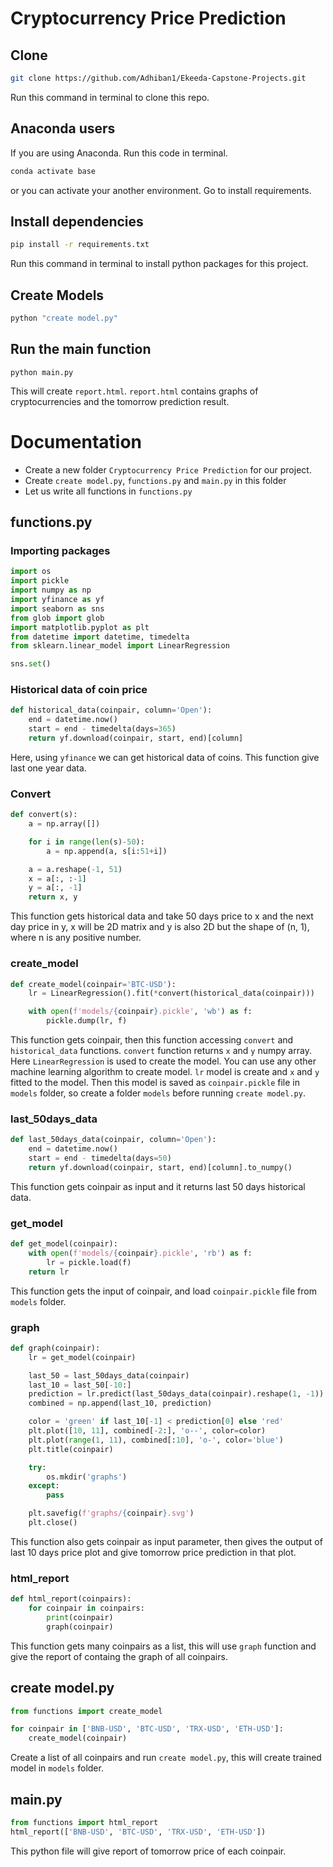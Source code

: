 # Cryptocurrency Price Prediction

## Clone
```bash
git clone https://github.com/Adhiban1/Ekeeda-Capstone-Projects.git
```
Run this command in terminal to clone this repo.
## Anaconda users
If you are using Anaconda. Run this code in terminal.
```bash
conda activate base
```
or you can activate your another environment. Go to install requirements.

## Install dependencies
```bash
pip install -r requirements.txt
```
Run this command in terminal to install python packages for this project.
## Create Models
```bash
python "create model.py"
```
## Run the main function
```
python main.py
```
This will create `report.html`. `report.html` contains graphs of cryptocurrencies and the tomorrow prediction result.
# Documentation
- Create a new folder `Cryptocurrency Price Prediction` for our project.
- Create `create model.py`, `functions.py` and `main.py` in this folder
- Let us write all functions in `functions.py`
## functions.py
### Importing packages
```python
import os
import pickle
import numpy as np
import yfinance as yf
import seaborn as sns
from glob import glob
import matplotlib.pyplot as plt
from datetime import datetime, timedelta
from sklearn.linear_model import LinearRegression

sns.set()
```
### Historical data of coin price
```python
def historical_data(coinpair, column='Open'):
    end = datetime.now()
    start = end - timedelta(days=365)
    return yf.download(coinpair, start, end)[column]
```
Here, using `yfinance` we can get historical data of coins. This function give last one year data.
### Convert
```python
def convert(s):
    a = np.array([])

    for i in range(len(s)-50):
        a = np.append(a, s[i:51+i])

    a = a.reshape(-1, 51)
    x = a[:, :-1]
    y = a[:, -1]
    return x, y
```
This function gets historical data and take 50 days price to x and the next day price in y, x will be 2D matrix and y is also 2D but the shape of (n, 1), where n is any positive number.
### create_model
```python
def create_model(coinpair='BTC-USD'):
    lr = LinearRegression().fit(*convert(historical_data(coinpair)))

    with open(f'models/{coinpair}.pickle', 'wb') as f:
        pickle.dump(lr, f)
```
This function gets coinpair, then this function accessing `convert` and `historical_data` functions. `convert` function returns `x` and `y` numpy array. Here `LinearRegression` is used to create the model. You can use any other machine learning algorithm to create model. `lr` model is create and `x` and `y` fitted to the model. Then this model is saved as `coinpair.pickle` file in `models` folder, so create a folder `models` before running `create model.py`.
### last_50days_data
```python
def last_50days_data(coinpair, column='Open'):
    end = datetime.now()
    start = end - timedelta(days=50)
    return yf.download(coinpair, start, end)[column].to_numpy()
```
This function gets coinpair as input and it returns last 50 days historical data.
### get_model
```python
def get_model(coinpair):
    with open(f'models/{coinpair}.pickle', 'rb') as f:
        lr = pickle.load(f)
    return lr
```
This function gets the input of coinpair, and load `coinpair.pickle` file from `models` folder.
### graph
```python
def graph(coinpair):
    lr = get_model(coinpair)

    last_50 = last_50days_data(coinpair)
    last_10 = last_50[-10:]
    prediction = lr.predict(last_50days_data(coinpair).reshape(1, -1))
    combined = np.append(last_10, prediction)

    color = 'green' if last_10[-1] < prediction[0] else 'red'
    plt.plot([10, 11], combined[-2:], 'o--', color=color)
    plt.plot(range(1, 11), combined[:10], 'o-', color='blue')
    plt.title(coinpair)

    try:
        os.mkdir('graphs')
    except:
        pass

    plt.savefig(f'graphs/{coinpair}.svg')
    plt.close()
```
This function also gets coinpair as input parameter, then gives the output of last 10 days price plot and give tomorrow price prediction in that plot.
### html_report
```python
def html_report(coinpairs):
    for coinpair in coinpairs:
        print(coinpair)
        graph(coinpair)
```
This function gets many coinpairs as a list, this will use `graph` function and give the report of containg the graph of all coinpairs.
## create model.py
```python
from functions import create_model

for coinpair in ['BNB-USD', 'BTC-USD', 'TRX-USD', 'ETH-USD']:
    create_model(coinpair)
```
Create a list of all coinpairs and run `create model.py`, this will create trained model in `models` folder.
## main.py
```python
from functions import html_report
html_report(['BNB-USD', 'BTC-USD', 'TRX-USD', 'ETH-USD'])
```
This python file will give report of tomorrow price of each coinpair.